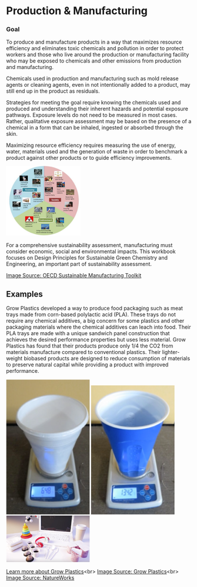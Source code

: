
# Production & Manufacturing

### Goal
To produce and manufacture products in a way that maximizes resource efficiency and eliminates toxic chemicals and pollution in order to protect workers and those who live around the production or manufacturing facility who may be exposed to chemicals and other emissions from production and manufacturing.

Chemicals used in production and manufacturing such as mold release agents or cleaning agents, even in not intentionally added to a product, may still end up in the product as residuals.

Strategies for meeting the goal require knowing the chemicals used and produced and understanding their inherent hazards and potential exposure pathways. Exposure levels do not need to be measured in most cases. Rather, qualitative exposure assessment may be based on the presence of a chemical in a form that can be inhaled, ingested or absorbed through the skin.

Maximizing resource efficiency requires measuring the use of energy, water, materials used and the generation of waste in order to benchmark a product against other products or to guide efficiency improvements.

<img src="../assets/3-production/economy-society-environment.png" width="40%">

For a comprehensive sustainability assessment, manufacturing must consider economic, social and environmental impacts. This workbook focuses on Design Principles for Sustainable Green Chemistry and Engineering, an important part of sustainability assessment.

[Image Source: OECD Sustainable Manufacturing Toolkit]("https://www.oecd.org/innovation/green/toolkit/aboutsustainablemanufacturingandthetoolkit.htm")

## Examples

Grow Plastics developed a way to produce food packaging such as meat trays made from corn-based polylactic acid (PLA). These trays do not require any chemical additives, a big concern for some plastics and other packaging materials where the chemical additives can leach into food. Their PLA trays are made with a unique sandwich panel construction that achieves the desired performance properties but uses less material. Grow Plastics has found that their products produce only 1/4 the CO2 from materials manufacture compared to conventional plastics. Their lighter-weight biobased products are designed to reduce consumption of materials to preserve natural capital while providing a product with improved performance.

<img src="../assets/3-production/styrofoam-cup.png" width="45%">
<img src="../assets/3-production/blue-plastic-cup.png" width="45%">
<img src="../assets/3-production/natureworks-laptop.png" width="45%">
 

[Learn more about Grow Plastics]("http://growplastics.com/")<br>
[Image Source: Grow Plastics]("http://growplastics.com/technology.html")<br>
[Image Source: NatureWorks]("https://www.natureworksllc.com/What-is-Ingeo/How-Ingeo-is-Made")
